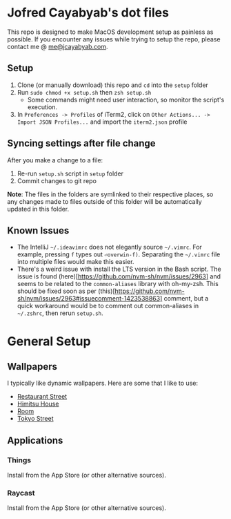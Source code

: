 # Jofred Cayabyab's dot files

This repo is designed to make MacOS development setup as painless as possible. If you encounter any issues while trying to setup the repo, please contact me @ [me@jcayabyab.com](mailto:me@jcayabyab.com).

## Setup

1. Clone (or manually download) this repo and `cd` into the `setup` folder
2. Run `sudo chmod +x setup.sh` then `zsh setup.sh`
   - Some commands might need user interaction, so monitor the script's execution.
3. In `Preferences -> Profiles` of iTerm2, click on `Other Actions... -> Import JSON Profiles...` and import the `iterm2.json` profile

## Syncing settings after file change

After you make a change to a file:

1. Re-run `setup.sh` script in `setup` folder
2. Commit changes to git repo

**Note**: The files in the folders are symlinked to their respective places, so any changes made to files outside of this folder will be automatically updated in this folder.

## Known Issues

- The IntelliJ `~/.ideavimrc` does not elegantly source `~/.vimrc`. For example, pressing `f` types out `⏎overwin-f)`. Separating the `~/.vimrc` file into multiple files would make this easier.
- There's a weird issue with install the LTS version in the Bash script. The issue is found (here)[https://github.com/nvm-sh/nvm/issues/2963] and seems to be related to the `common-aliases` library with oh-my-zsh. This should be fixed soon as per (this)[https://github.com/nvm-sh/nvm/issues/2963#issuecomment-1423538863] comment, but a quick workaround would be to comment out common-aliases in `~/.zshrc`, then rerun `setup.sh`.

# General Setup

## Wallpapers

I typically like dynamic wallpapers. Here are some that I like to use:

- [Restaurant Street](https://dynamicwallpaper.club/wallpaper/0noc4ol6rzbd)
- [Himitsu House](https://dynamicwallpaper.club/wallpaper/hpe7uzrc1lh)
- [Room](https://dynamicwallpaper.club/wallpaper/ljiirej5pwc)
- [Tokyo Street](https://dynamicwallpaper.club/wallpaper/qsw4jd50k9e)

## Applications

### Things

Install from the App Store (or other alternative sources).

### Raycast

Install from the App Store (or other alternative sources).
